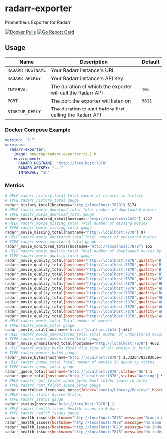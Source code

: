 # radarr-exporter

Prometheus Exporter for Radarr

[![Docker Pulls](https://img.shields.io/docker/pulls/onedr0p/radarr-exporter)](https://hub.docker.com/r/onedr0p/radarr-exporter) [![Go Report Card](https://goreportcard.com/badge/github.com/onedr0p/radarr-exporter)](https://goreportcard.com/report/github.com/onedr0p/radarr-exporter)

## Usage

|Name             |Description                                                  |Default|
|-----------------|-------------------------------------------------------------|-------|
|`RADARR_HOSTNAME`|Your Radarr instance's URL                                   |       |
|`RADARR_APIKEY`  |Your Radarr instance's API Key                               |       |
|`INTERVAL`       |The duration of which the exporter will call the Radarr API  |`10m`  |
|`PORT`           |The port the exporter will listen on                         |`9811` |
|`STARTUP_DEPLY`  |The duration to wait before first calling the Radarr API     |       |

### Docker Compose Example

```yaml
version: '3.7'
services:
  radarr-exporter:
    image: onedr0p/radarr-exporter:v1.1.0
    environment:
      RADARR_HOSTNAME: "http://localhost:7878"
      RADARR_APIKEY: "..."
      INTERVAL: "1h"
```

### Metrics

```bash
# HELP radarr_history_total Total number of records in history
# TYPE radarr_history_total gauge
radarr_history_total{hostname="http://localhost:7878"} 6174
# HELP radarr_movie_download_total Total number of downloaded movies
# TYPE radarr_movie_download_total gauge
radarr_movie_download_total{hostname="http://localhost:7878"} 4717
# HELP radarr_movie_missing_total Total number of missing movies
# TYPE radarr_movie_missing_total gauge
radarr_movie_missing_total{hostname="http://localhost:7878"} 97
# HELP radarr_movie_monitored_total Total number of monitored movies
# TYPE radarr_movie_monitored_total gauge
radarr_movie_monitored_total{hostname="http://localhost:7878"} 155
# HELP radarr_movie_quality_total Total number of downloaded movies by quality
# TYPE radarr_movie_quality_total gauge
radarr_movie_quality_total{hostname="http://localhost:7878",quality="Bluray-1080p"} 1222
radarr_movie_quality_total{hostname="http://localhost:7878",quality="Bluray-480p"} 99
radarr_movie_quality_total{hostname="http://localhost:7878",quality="Bluray-576p"} 267
radarr_movie_quality_total{hostname="http://localhost:7878",quality="Bluray-720p"} 1004
radarr_movie_quality_total{hostname="http://localhost:7878",quality="DVD"} 1347
radarr_movie_quality_total{hostname="http://localhost:7878",quality="HDTV-1080p"} 43
radarr_movie_quality_total{hostname="http://localhost:7878",quality="HDTV-720p"} 46
radarr_movie_quality_total{hostname="http://localhost:7878",quality="Remux-1080p"} 48
radarr_movie_quality_total{hostname="http://localhost:7878",quality="SDTV"} 25
radarr_movie_quality_total{hostname="http://localhost:7878",quality="WEBDL-1080p"} 465
radarr_movie_quality_total{hostname="http://localhost:7878",quality="WEBDL-480p"} 53
radarr_movie_quality_total{hostname="http://localhost:7878",quality="WEBDL-720p"} 94
radarr_movie_quality_total{hostname="http://localhost:7878",quality="WEBRip-1080p"} 2
# HELP radarr_movie_total Total number of movies
# TYPE radarr_movie_total gauge
radarr_movie_total{hostname="http://localhost:7878"} 4817
# HELP radarr_movie_unmonitored_total Total number of unmonitored movies
# TYPE radarr_movie_unmonitored_total gauge
radarr_movie_unmonitored_total{hostname="http://localhost:7878"} 4662
# HELP radarr_movies_bytes Total file size of all movies in bytes
# TYPE radarr_movies_bytes gauge
radarr_movie_bytes{hostname="http://localhost:7878"} 2.3326478328365e+13
# HELP radarr_queue_total Total number of movies in queue by status
# TYPE radarr_queue_total gauge
radarr_queue_total{hostname="http://localhost:7878",status="Ok"} 1
radarr_queue_total{hostname="http://localhost:7878",status="Warning"} 9
# HELP radarr_root_folder_space_bytes Root folder space in bytes
# TYPE radarr_root_folder_space_bytes gauge
radarr_rootfolder_freespace_bytes{folder="/media/Library/Movies/",hostname="http://localhost:7878"} 2.5011930497024e+13
# HELP radarr_status System Status
# TYPE radarr_status gauge
radarr_status{hostname="http://localhost:7878"} 1
# HELP radarr_health_issues Health issues in Radarr
# TYPE radarr_health_issues gauge
radarr_health_issues{hostname="http://localhost:7878",message="Branch develop is for a previous version of Radarr, set branch to 'Aphrodite' for further updates",type="error",wikiurl="https://github.com/Radarr/Radarr/wiki/Health-checks#branch-develop-is-for-a-previous-version-of-radarr-set-branch-to-aphrodite-for-further-updates"} 1
radarr_health_issues{hostname="http://localhost:7878",message="No download client is available",type="warning",wikiurl="https://github.com/Radarr/Radarr/wiki/Health-checks#no-download-client-is-available"} 1
radarr_health_issues{hostname="http://localhost:7878",message="No indexers available with Automatic Search enabled, Radarr will not provide any automatic search results",type="warning",wikiurl="https://github.com/Radarr/Radarr/wiki/Health-checks#no-indexers-available-with-automatic-search-enabled-radarr-will-not-provide-any-automatic-search-results"} 1
radarr_health_issues{hostname="http://localhost:7878",message="No indexers available with RSS sync enabled, Radarr will not grab new releases automatically",type="error",wikiurl="https://github.com/Radarr/Radarr/wiki/Health-checks#no-indexers-available-with-rss-sync-enabled-radarr-will-not-grab-new-releases-automatically"} 1
```
